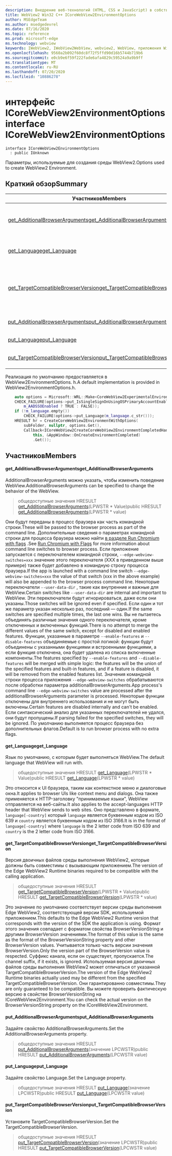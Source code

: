 ```yaml
---
description: Внедрение веб-технологий (HTML, CSS и JavaScript) в собственные приложения с помощью элемента управления Microsoft Edge WebView2
title: WebView2 Win32 C++ ICoreWebView2EnvironmentOptions
author: MSEdgeTeam
ms.author: msedgedevrel
ms.date: 07/16/2020
ms.topic: reference
ms.prod: microsoft-edge
ms.technology: webview
keywords: IWebView2, IWebView2WebView, webview2, WebView, приложения Win32, Win32, EDGE, ICoreWebView2, ICoreWebView2Controller, управление браузером, EDGE HTML, ICoreWebView2EnvironmentOptions
ms.openlocfilehash: 9560a2b092f60dc8f72f5ffd90d16b5744b719b6
ms.sourcegitcommit: e0cb9e6f59f222fade6afa4829c59524a9a9b9ff
ms.translationtype: MT
ms.contentlocale: ru-RU
ms.lasthandoff: 07/20/2020
ms.locfileid: "10886278"
---
```

# <span data-ttu-id="77359-104">интерфейс ICoreWebView2EnvironmentOptions</span><span class="sxs-lookup"><span data-stu-id="77359-104">interface ICoreWebView2EnvironmentOptions</span></span> 

```
interface ICoreWebView2EnvironmentOptions
  : public IUnknown
```

<span data-ttu-id="77359-105">Параметры, используемые для создания среды WebView2.</span><span class="sxs-lookup"><span data-stu-id="77359-105">Options used to create WebView2 Environment.</span></span>

## <span data-ttu-id="77359-106">Краткий обзор</span><span class="sxs-lookup"><span data-stu-id="77359-106">Summary</span></span>

 <span data-ttu-id="77359-107">Участников</span><span class="sxs-lookup"><span data-stu-id="77359-107">Members</span></span>                        | <span data-ttu-id="77359-108">Описания</span><span class="sxs-lookup"><span data-stu-id="77359-108">Descriptions</span></span>
--------------------------------|---------------------------------------------
[<span data-ttu-id="77359-109">get_AdditionalBrowserArguments</span><span class="sxs-lookup"><span data-stu-id="77359-109">get_AdditionalBrowserArguments</span></span>](#get_additionalbrowserarguments) | <span data-ttu-id="77359-110">AdditionalBrowserArguments можно указать, чтобы изменить поведение WebView.</span><span class="sxs-lookup"><span data-stu-id="77359-110">AdditionalBrowserArguments can be specified to change the behavior of the WebView.</span></span>
[<span data-ttu-id="77359-111">get_Language</span><span class="sxs-lookup"><span data-stu-id="77359-111">get_Language</span></span>](#get_language) | <span data-ttu-id="77359-112">Язык по умолчанию, с которым будет выполняться WebView.</span><span class="sxs-lookup"><span data-stu-id="77359-112">The default language that WebView will run with.</span></span>
[<span data-ttu-id="77359-113">get_TargetCompatibleBrowserVersion</span><span class="sxs-lookup"><span data-stu-id="77359-113">get_TargetCompatibleBrowserVersion</span></span>](#get_targetcompatiblebrowserversion) | <span data-ttu-id="77359-114">Версия двоичных файлов среды выполнения WebView2, которые должны быть совместимы с вызывающим приложением.</span><span class="sxs-lookup"><span data-stu-id="77359-114">The version of the Edge WebView2 Runtime binaries required to be compatible with the calling application.</span></span>
[<span data-ttu-id="77359-115">put_AdditionalBrowserArguments</span><span class="sxs-lookup"><span data-stu-id="77359-115">put_AdditionalBrowserArguments</span></span>](#put_additionalbrowserarguments) | <span data-ttu-id="77359-116">Задайте свойство AdditionalBrowserArguments.</span><span class="sxs-lookup"><span data-stu-id="77359-116">Set the AdditionalBrowserArguments property.</span></span>
[<span data-ttu-id="77359-117">put_Language</span><span class="sxs-lookup"><span data-stu-id="77359-117">put_Language</span></span>](#put_language) | <span data-ttu-id="77359-118">Задайте свойство Language.</span><span class="sxs-lookup"><span data-stu-id="77359-118">Set the Language property.</span></span>
[<span data-ttu-id="77359-119">put_TargetCompatibleBrowserVersion</span><span class="sxs-lookup"><span data-stu-id="77359-119">put_TargetCompatibleBrowserVersion</span></span>](#put_targetcompatiblebrowserversion) | <span data-ttu-id="77359-120">Установите TargetCompatibleBrowserVersion.</span><span class="sxs-lookup"><span data-stu-id="77359-120">Set the TargetCompatibleBrowserVersion.</span></span>

<span data-ttu-id="77359-121">Реализация по умолчанию предоставляется в WebView2EnvironmentOptions. h.</span><span class="sxs-lookup"><span data-stu-id="77359-121">A default implementation is provided in WebView2EnvironmentOptions.h.</span></span>

```cpp
    auto options = Microsoft::WRL::Make<CoreWebView2ExperimentalEnvironmentOptions>();
    CHECK_FAILURE(options->put_IsSingleSignOnUsingOSPrimaryAccountEnabled(
        m_AADSSOEnabled ? TRUE : FALSE));
    if (!m_language.empty())
        CHECK_FAILURE(options->put_Language(m_language.c_str()));
    HRESULT hr = CreateCoreWebView2EnvironmentWithOptions(
        subFolder, nullptr, options.Get(),
        Callback<ICoreWebView2CreateCoreWebView2EnvironmentCompletedHandler>(
            this, &AppWindow::OnCreateEnvironmentCompleted)
            .Get());
```

## <span data-ttu-id="77359-122">Участников</span><span class="sxs-lookup"><span data-stu-id="77359-122">Members</span></span>

#### <span data-ttu-id="77359-123">get_AdditionalBrowserArguments</span><span class="sxs-lookup"><span data-stu-id="77359-123">get_AdditionalBrowserArguments</span></span> 

<span data-ttu-id="77359-124">AdditionalBrowserArguments можно указать, чтобы изменить поведение WebView.</span><span class="sxs-lookup"><span data-stu-id="77359-124">AdditionalBrowserArguments can be specified to change the behavior of the WebView.</span></span>

> <span data-ttu-id="77359-125">общедоступные значения HRESULT [get_AdditionalBrowserArguments](#get_additionalbrowserarguments)(LPWSTR \* Value)</span><span class="sxs-lookup"><span data-stu-id="77359-125">public HRESULT [get_AdditionalBrowserArguments](#get_additionalbrowserarguments)(LPWSTR \* value)</span></span>

<span data-ttu-id="77359-126">Они будут переданы в процесс браузера как часть командной строки.</span><span class="sxs-lookup"><span data-stu-id="77359-126">These will be passed to the browser process as part of the command line.</span></span> <span data-ttu-id="77359-127">Дополнительные сведения о параметрах командной строки для процесса браузера можно найти [в разделе Run Chromium with flags](https://aka.ms/RunChromiumWithFlags) .</span><span class="sxs-lookup"><span data-stu-id="77359-127">See [Run Chromium with Flags](https://aka.ms/RunChromiumWithFlags) for more information about command line switches to browser process.</span></span> <span data-ttu-id="77359-128">Если приложение запускается с переключателем командной строки, `--edge-webview-switches=xxx` значение этого переключателя (XXX в приведенном выше примере) также будет добавлено в командную строку процесса браузера.</span><span class="sxs-lookup"><span data-stu-id="77359-128">If the app is launched with a command line switch `--edge-webview-switches=xxx` the value of that switch (xxx in the above example) will also be appended to the browser process command line.</span></span> <span data-ttu-id="77359-129">Некоторые переключатели `--user-data-dir` , такие как внутренние и важные для WebView.</span><span class="sxs-lookup"><span data-stu-id="77359-129">Certain switches like `--user-data-dir` are internal and important to WebView.</span></span> <span data-ttu-id="77359-130">Эти переключатели будут игнорироваться, даже если они указаны.</span><span class="sxs-lookup"><span data-stu-id="77359-130">Those switches will be ignored even if specified.</span></span> <span data-ttu-id="77359-131">Если один и тот же параметр указан несколько раз, последний — один.</span><span class="sxs-lookup"><span data-stu-id="77359-131">If the same switches are specified multiple times, the last one wins.</span></span> <span data-ttu-id="77359-132">Вы не пытаетесь объединять различные значения одного переключателя, кроме отключенных и включенных функций.</span><span class="sxs-lookup"><span data-stu-id="77359-132">There is no attempt to merge the different values of the same switch, except for disabled and enabled features.</span></span> <span data-ttu-id="77359-133">Функции, указанные в параметре `--enable-features` и `--disable-features` объединяемые с простой логикой: функции будут объединены с указанными функциями и встроенными функциями, а если функция отключена, она будет удалена из списка включенные компоненты.</span><span class="sxs-lookup"><span data-stu-id="77359-133">The features specified by `--enable-features` and `--disable-features` will be merged with simple logic: the features will be the union of the specified features and built-in features, and if a feature is disabled, it will be removed from the enabled features list.</span></span> <span data-ttu-id="77359-134">Значения командной строки процесса приложения `--edge-webview-switches` обрабатываются после обработки параметра additionalBrowserArguments.</span><span class="sxs-lookup"><span data-stu-id="77359-134">App process's command line `--edge-webview-switches` value are processed after the additionalBrowserArguments parameter is processed.</span></span> <span data-ttu-id="77359-135">Некоторые функции отключены для внутреннего использования и не могут быть включены.</span><span class="sxs-lookup"><span data-stu-id="77359-135">Certain features are disabled internally and can't be enabled.</span></span> <span data-ttu-id="77359-136">Если синтаксический анализ для указанных переключателей не удался, они будут пропущены.</span><span class="sxs-lookup"><span data-stu-id="77359-136">If parsing failed for the specified switches, they will be ignored.</span></span> <span data-ttu-id="77359-137">По умолчанию выполняется процесс браузера без дополнительных флагов.</span><span class="sxs-lookup"><span data-stu-id="77359-137">Default is to run browser process with no extra flags.</span></span>

#### <span data-ttu-id="77359-138">get_Language</span><span class="sxs-lookup"><span data-stu-id="77359-138">get_Language</span></span> 

<span data-ttu-id="77359-139">Язык по умолчанию, с которым будет выполняться WebView.</span><span class="sxs-lookup"><span data-stu-id="77359-139">The default language that WebView will run with.</span></span>

> <span data-ttu-id="77359-140">общедоступные значения HRESULT [get_Language](#get_language)(LPWSTR \* Value)</span><span class="sxs-lookup"><span data-stu-id="77359-140">public HRESULT [get_Language](#get_language)(LPWSTR \* value)</span></span>

<span data-ttu-id="77359-141">Это относится к UI браузера, таким как контекстное меню и диалоговые окна.</span><span class="sxs-lookup"><span data-stu-id="77359-141">It applies to browser UIs like context menu and dialogs.</span></span> <span data-ttu-id="77359-142">Она также применяется к HTTP-заголовку "принимаемые языки", WebView отправляется на веб-сайты.</span><span class="sxs-lookup"><span data-stu-id="77359-142">It also applies to the accept-languages HTTP header that WebView sends to web sites.</span></span> <span data-ttu-id="77359-143">Оно представлено в формате, `language[-country]` который `language` является буквенным кодом из ISO 639 и `country` является буквенным кодом из ISO 3166.</span><span class="sxs-lookup"><span data-stu-id="77359-143">It is in the format of `language[-country]` where `language` is the 2 letter code from ISO 639 and `country` is the 2 letter code from ISO 3166.</span></span>

#### <span data-ttu-id="77359-144">get_TargetCompatibleBrowserVersion</span><span class="sxs-lookup"><span data-stu-id="77359-144">get_TargetCompatibleBrowserVersion</span></span> 

<span data-ttu-id="77359-145">Версия двоичных файлов среды выполнения WebView2, которые должны быть совместимы с вызывающим приложением.</span><span class="sxs-lookup"><span data-stu-id="77359-145">The version of the Edge WebView2 Runtime binaries required to be compatible with the calling application.</span></span>

> <span data-ttu-id="77359-146">общедоступные значения HRESULT [get_TargetCompatibleBrowserVersion](#get_targetcompatiblebrowserversion)(LPWSTR \* Value)</span><span class="sxs-lookup"><span data-stu-id="77359-146">public HRESULT [get_TargetCompatibleBrowserVersion](#get_targetcompatiblebrowserversion)(LPWSTR \* value)</span></span>

<span data-ttu-id="77359-147">Это значение по умолчанию соответствует версии среды выполнения Edge WebView2, соответствующей версии SDK, используемой приложением.</span><span class="sxs-lookup"><span data-stu-id="77359-147">This defaults to the Edge WebView2 Runtime version that corresponds with the version of the SDK the application is using.</span></span> <span data-ttu-id="77359-148">Формат этого значения совпадает с форматом свойства BrowserVersionString и другими BrowserVersion значениями.</span><span class="sxs-lookup"><span data-stu-id="77359-148">The format of this value is the same as the format of the BrowserVersionString property and other BrowserVersion values.</span></span> <span data-ttu-id="77359-149">Учитывается только часть версии значения BrowserVersion.</span><span class="sxs-lookup"><span data-stu-id="77359-149">Only the version part of the BrowserVersion value is respected.</span></span> <span data-ttu-id="77359-150">Суффикс канала, если он существует, пропускается.</span><span class="sxs-lookup"><span data-stu-id="77359-150">The channel suffix, if it exists, is ignored.</span></span> <span data-ttu-id="77359-151">Используемая версия двоичных файлов среды выполнения WebView2 может отличаться от указанной TargetCompatibleBrowserVersion.</span><span class="sxs-lookup"><span data-stu-id="77359-151">The version of the Edge WebView2 Runtime binaries actually used may be different from the specified TargetCompatibleBrowserVersion.</span></span> <span data-ttu-id="77359-152">Они гарантированно совместимы.</span><span class="sxs-lookup"><span data-stu-id="77359-152">They are only guaranteed to be compatible.</span></span> <span data-ttu-id="77359-153">Вы можете проверить фактическую версию в свойстве BrowserVersionString на ICoreWebView2Environment.</span><span class="sxs-lookup"><span data-stu-id="77359-153">You can check the actual version on the BrowserVersionString property on the ICoreWebView2Environment.</span></span>

#### <span data-ttu-id="77359-154">put_AdditionalBrowserArguments</span><span class="sxs-lookup"><span data-stu-id="77359-154">put_AdditionalBrowserArguments</span></span> 

<span data-ttu-id="77359-155">Задайте свойство AdditionalBrowserArguments.</span><span class="sxs-lookup"><span data-stu-id="77359-155">Set the AdditionalBrowserArguments property.</span></span>

> <span data-ttu-id="77359-156">общедоступные значения HRESULT [put_AdditionalBrowserArguments](#put_additionalbrowserarguments)(значение LPCWSTR)</span><span class="sxs-lookup"><span data-stu-id="77359-156">public HRESULT [put_AdditionalBrowserArguments](#put_additionalbrowserarguments)(LPCWSTR value)</span></span>

#### <span data-ttu-id="77359-157">put_Language</span><span class="sxs-lookup"><span data-stu-id="77359-157">put_Language</span></span> 

<span data-ttu-id="77359-158">Задайте свойство Language.</span><span class="sxs-lookup"><span data-stu-id="77359-158">Set the Language property.</span></span>

> <span data-ttu-id="77359-159">общедоступные значения HRESULT [put_Language](#put_language)(значение LPCWSTR)</span><span class="sxs-lookup"><span data-stu-id="77359-159">public HRESULT [put_Language](#put_language)(LPCWSTR value)</span></span>

#### <span data-ttu-id="77359-160">put_TargetCompatibleBrowserVersion</span><span class="sxs-lookup"><span data-stu-id="77359-160">put_TargetCompatibleBrowserVersion</span></span> 

<span data-ttu-id="77359-161">Установите TargetCompatibleBrowserVersion.</span><span class="sxs-lookup"><span data-stu-id="77359-161">Set the TargetCompatibleBrowserVersion.</span></span>

> <span data-ttu-id="77359-162">общедоступные значения HRESULT [put_TargetCompatibleBrowserVersion](#put_targetcompatiblebrowserversion)(значение LPCWSTR)</span><span class="sxs-lookup"><span data-stu-id="77359-162">public HRESULT [put_TargetCompatibleBrowserVersion](#put_targetcompatiblebrowserversion)(LPCWSTR value)</span></span>

